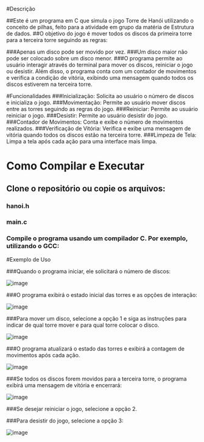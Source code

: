 #Descrição

##Este é um programa em C que simula o jogo Torre de Hanói utilizando o conceito de pilhas, feito para a atividade em grupo da matéria de Estrutura de dados.
##O objetivo do jogo é mover todos os discos da primeira torre para a terceira torre seguindo as regras:

###Apenas um disco pode ser movido por vez.
###Um disco maior não pode ser colocado sobre um disco menor.
###O programa permite ao usuário interagir através do terminal para mover os discos, reiniciar o jogo ou desistir. Além disso, o programa conta com um contador de movimentos e verifica a condição de vitória, exibindo uma mensagem quando todos os discos estiverem na terceira torre.

#Funcionalidades
###Inicialização: Solicita ao usuário o número de discos e inicializa o jogo.
###Movimentação: Permite ao usuário mover discos entre as torres seguindo as regras do jogo.
###Reiniciar: Permite ao usuário reiniciar o jogo.
###Desistir: Permite ao usuário desistir do jogo.
###Contador de Movimentos: Conta e exibe o número de movimentos realizados.
###Verificação de Vitória: Verifica e exibe uma mensagem de vitória quando todos os discos estão na terceira torre.
###Limpeza de Tela: Limpa a tela após cada ação para uma interface mais limpa.


# Como Compilar e Executar

## Clone o repositório ou copie os arquivos:
### hanoi.h
### main.c
### Compile o programa usando um compilador C. Por exemplo, utilizando o GCC:

#Exemplo de Uso

###Quando o programa iniciar, ele solicitará o número de discos:

![image](https://github.com/Viictor-Hugo/AT3-N2/assets/168303381/f268754a-e445-48e0-9fc2-7a8b164565ce)


###O programa exibirá o estado inicial das torres e as opções de interação:

![image](https://github.com/Viictor-Hugo/AT3-N2/assets/168303381/a5a6b242-3b07-4d86-bb20-28f76eb23512)


###Para mover um disco, selecione a opção 1 e siga as instruções para indicar de qual torre mover e para qual torre colocar o disco.

![image](https://github.com/Viictor-Hugo/AT3-N2/assets/168303381/d5b6474d-b657-441e-b492-343a417f63c1)


###O programa atualizará o estado das torres e exibirá a contagem de movimentos após cada ação.

![image](https://github.com/Viictor-Hugo/AT3-N2/assets/168303381/31dbedf6-17ee-4c52-9471-f7e9428a4936)


###Se todos os discos forem movidos para a terceira torre, o programa exibirá uma mensagem de vitória e encerrará:

![image](https://github.com/Viictor-Hugo/AT3-N2/assets/168303381/2981a68a-2ac7-4aaa-aa5e-94cd147dbb2b)


###Se desejar reiniciar o jogo, selecione a opção 2.

###Para desistir do jogo, selecione a opção 3:

![image](https://github.com/Viictor-Hugo/AT3-N2/assets/168303381/ac7ada70-1de8-4969-afc2-8164e8cb83b2)

